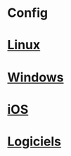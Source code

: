 # Config

# [Linux](linux/Readme.md)

# [Windows](Windows/Readme.md)

# [iOS](iOS/Readme.md)

# [Logiciels](Logiciels/Readme.md)
